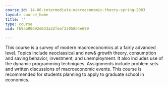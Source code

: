 ```yaml
---
course_id: 14-06-intermediate-macroeconomic-theory-spring-2003
layout: course_home
title: ''
type: course
uid: fb9aa90692d033a32feaf23058b4e699

---
```

This course is a survey of modern macroeconomics at a fairly advanced level. Topics include neoclassical and new& growth theory, consumption and saving behavior, investment, and unemployment. It also includes use of the dynamic programming techniques. Assignments include problem sets and written discussions of macroeconomic events. This course is recommended for students planning to apply to graduate school in economics.

